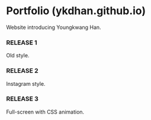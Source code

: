 # Portfolio (ykdhan.github.io)

Website introducing Youngkwang Han.


### RELEASE 1
Old style.


### RELEASE 2
Instagram style.


### RELEASE 3
Full-screen with CSS animation.


